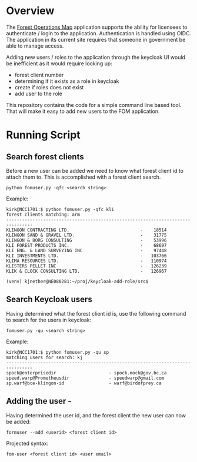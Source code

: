 # Overview

The [Forest Operations Map](https://github.com/bcgov/nr-fom-api) application
supports the ability for licensees to authenticate / login to the application.
Authentication is handled using OIDC.  The application in its current site
requires that someone in government be able to manage access.

Adding new users / roles to the application through the keycloak UI would be
inefficient as it would require  looking up:
* forest client number
* determining if it exists as a role in keycloak
* create if roles does not exist
* add user to the role

This repository contains the code for a simple command line based tool. That
will make it easy to add new users to the FOM application.

# Running Script

## Search forest clients

Before a new user can be added we need to know what forest client id to attach
them to.  This is accomplished with a forest client search.

`python fomuser.py -qfc <search string>`

Example:

```
kirk@NCC1701:$ python fomuser.py -qfc kli
forest clients matching: arm
--------------------------------------------------------------------------------
KLINGON CONTRACTING LTD.                           -    18514
KLINGON SAND & GRAVEL LTD.                         -    31775
KLINGON & BORG CONSULTING                          -    53996
KLI FOREST PRODUCTS INC.                           -    68697
KLI ENG. & LAND SURVEYING INC                      -    97448
KLI INVESTMENTS LTD.                               -   103766
KLIMA RESOURCES LTD.                               -   110974
KLISTERS PELLET INC                                -   126239
KLIK & CLOCK CONSULTING LTD.                       -   126967

(venv) kjnether@NE080281:~/proj/keycloak-add-role/src$
```

## Search Keycloak users
Having determined what the forest client id is, use the following command to
search for the users in keycloak:

`fomuser.py -qu <search string>`

Example:

```
kirk@NCC1701:$ python fomuser.py -qu sp
matching users for search: kj
--------------------------------------------------------------------------------
spock@enterprisedir                    - spock.mock@gov.bc.ca
speed.warp@Prometheusdir               - speedwarp@gmail.com
sp.warf@bce-klingon-id                 - warf@birdofprey.ca
```

## Adding the user - <not complete>

Having determined the user id, and the forest client the new user can now be
added:

`formuser --add <userid> <forest client id>`




Projected syntax:
```
fom-user <forest client id> <user email>
```
